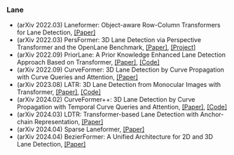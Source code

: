 ### Lane
- (arXiv 2022.03) Laneformer: Object-aware Row-Column Transformers for Lane Detection, [[Paper]](https://arxiv.org/pdf/2203.09830.pdf)
- (arXiv 2022.03) PersFormer: 3D Lane Detection via Perspective Transformer and the OpenLane Benchmark, [[Paper]](https://arxiv.org/pdf/2203.11089.pdf), [[Project]](https://github.com/OpenPerceptionX/OpenLane)
- (arXiv 2022.09) PriorLane: A Prior Knowledge Enhanced Lane Detection Approach Based on Transformer, [[Paper]](https://arxiv.org/pdf/2209.06994.pdf), [[Code]](https://github.com/vincentqqb/PriorLane)
- (arXiv 2022.09) CurveFormer: 3D Lane Detection by Curve Propagation with Curve Queries and Attention, [[Paper]](https://arxiv.org/pdf/2209.07989.pdf)
- (arXiv 2023.08) LATR: 3D Lane Detection from Monocular Images with Transformer, [[Paper]](https://arxiv.org/pdf/2308.04583.pdf), [[Code]](https://github.com/JMoonr/LATR)
- (arXiv 2024.02) CurveFormer++: 3D Lane Detection by Curve Propagation with Temporal Curve Queries and Attention, [[Paper]](https://arxiv.org/pdf/2402.06423.pdf), [[Code]](https://github.com/JMoonr/LATR)
- (arXiv 2024.03) LDTR: Transformer-based Lane Detection with Anchor-chain Representation, [[Paper]](https://arxiv.org/pdf/2403.14354.pdf)
- (arXiv 2024.04) Sparse Laneformer, [[Paper]](https://arxiv.org/pdf/2404.07821.pdf)
- (arXiv 2024.04) BezierFormer: A Unified Architecture for 2D and 3D Lane Detection, [[Paper]](https://arxiv.org/pdf/2404.16304.pdf)
